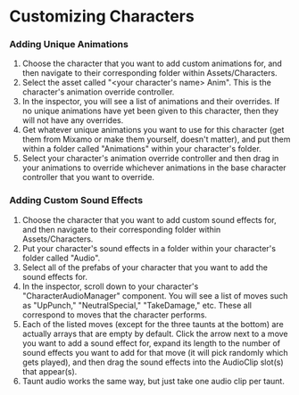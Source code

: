 # Customizing Characters

### Adding Unique Animations
1. Choose the character that you want to add custom animations for, and then navigate to their corresponding folder within Assets/Characters.
2. Select the asset called "<your character's name> Anim". This is the character's animation override controller.
3. In the inspector, you will see a list of animations and their overrides. If no unique animations have yet been given to this character, then they will not have any overrides.
4. Get whatever unique animations you want to use for this character (get them from Mixamo or make them yourself, doesn't matter), and put them within a folder called "Animations" within your character's folder.
5. Select your character's animation override controller and then drag in your animations to override whichever animations in the base character controller that you want to override.

### Adding Custom Sound Effects
1. Choose the character that you want to add custom sound effects for, and then navigate to their corresponding folder within Assets/Characters.
2. Put your character's sound effects in a folder within your character's folder called "Audio".
3. Select all of the prefabs of your character that you want to add the sound effects for.
4. In the inspector, scroll down to your character's "CharacterAudioManager" component. You will see a list of moves such as "UpPunch," "NeutralSpecial," "TakeDamage," etc. These all correspond to moves that the character performs.
5. Each of the listed moves (except for the three taunts at the bottom) are actually arrays that are empty by default. Click the arrow next to a move you want to add a sound effect for, expand its length to the number of sound effects you want to add for that move (it will pick randomly which gets played), and then drag the sound effects into the AudioClip slot(s) that appear(s).
6. Taunt audio works the same way, but just take one audio clip per taunt.
